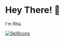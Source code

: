 # Hey There! 👋
I'm Rita.

[![SkillIcons](https://skillicons.dev/icons?i=js,ts,html,css,nodejs,py,tailwind,docker,figma)](https://skillicons.dev)<br/>
